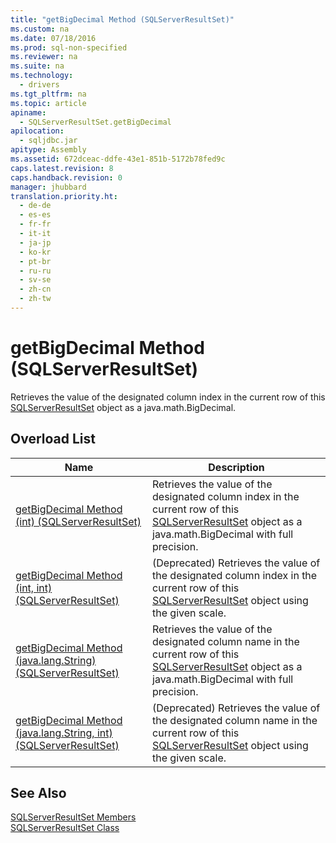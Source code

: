 ```yaml
---
title: "getBigDecimal Method (SQLServerResultSet)"
ms.custom: na
ms.date: 07/18/2016
ms.prod: sql-non-specified
ms.reviewer: na
ms.suite: na
ms.technology: 
  - drivers
ms.tgt_pltfrm: na
ms.topic: article
apiname: 
  - SQLServerResultSet.getBigDecimal
apilocation: 
  - sqljdbc.jar
apitype: Assembly
ms.assetid: 672dceac-ddfe-43e1-851b-5172b78fed9c
caps.latest.revision: 8
caps.handback.revision: 0
manager: jhubbard
translation.priority.ht: 
  - de-de
  - es-es
  - fr-fr
  - it-it
  - ja-jp
  - ko-kr
  - pt-br
  - ru-ru
  - sv-se
  - zh-cn
  - zh-tw
---
```

# getBigDecimal Method (SQLServerResultSet)
  Retrieves the value of the designated column index in the current row of this [SQLServerResultSet](../content/SQLServerResultSet-Class.md) object as a java.math.BigDecimal.  
  
## Overload List  
  
|Name|Description|  
|----------|-----------------|  
|[getBigDecimal Method &#40;int&#41; &#40;SQLServerResultSet&#41;](../content/getBigDecimal-Method--int---SQLServerResultSet-.md)|Retrieves the value of the designated column index in the current row of this [SQLServerResultSet](../content/SQLServerResultSet-Class.md) object as a java.math.BigDecimal with full precision.|  
|[getBigDecimal Method &#40;int, int&#41; &#40;SQLServerResultSet&#41;](../content/getBigDecimal-Method--int--int---SQLServerResultSet-.md)|(Deprecated) Retrieves the value of the designated column index in the current row of this [SQLServerResultSet](../content/SQLServerResultSet-Class.md) object using the given scale.|  
|[getBigDecimal Method &#40;java.lang.String&#41; &#40;SQLServerResultSet&#41;](../content/getBigDecimal-Method--java.lang.String---SQLServerResultSet-.md)|Retrieves the value of the designated column name in the current row of this [SQLServerResultSet](../content/SQLServerResultSet-Class.md) object as a java.math.BigDecimal with full precision.|  
|[getBigDecimal Method &#40;java.lang.String, int&#41; &#40;SQLServerResultSet&#41;](../content/getBigDecimal-Method--java.lang.String--int---SQLServerResultSet-.md)|(Deprecated) Retrieves the value of the designated column name in the current row of this [SQLServerResultSet](../content/SQLServerResultSet-Class.md) object using the given scale.|  
  
## See Also  
 [SQLServerResultSet Members](../content/SQLServerResultSet-Members.md)   
 [SQLServerResultSet Class](../content/SQLServerResultSet-Class.md)  
  
  